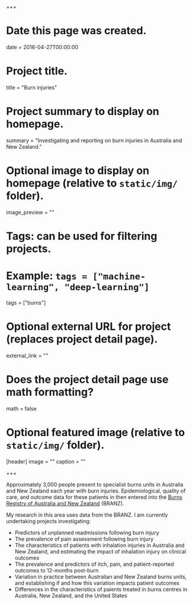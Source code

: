 +++
# Date this page was created.
date = 2016-04-27T00:00:00

# Project title.
title = "Burn injuries"

# Project summary to display on homepage.
summary = "Investigating and reporting on burn injuries in Australia and New Zealand."

# Optional image to display on homepage (relative to `static/img/` folder).
image_preview = ""

# Tags: can be used for filtering projects.
# Example: `tags = ["machine-learning", "deep-learning"]`
tags = ["burns"]

# Optional external URL for project (replaces project detail page).
external_link = ""

# Does the project detail page use math formatting?
math = false

# Optional featured image (relative to `static/img/` folder).
[header]
image = ""
caption = ""

+++

Approximately 3,000 people present to specialist burns units in Australia and New Zealand each year with burn injuries. Epidemiological, quality of care, and outcome data for these patients in then entered into the [Burns Registry of Australia and New Zealand](https://branz.org/) (BRANZ). 

My research in this area uses data from the BRANZ. I am currently undertaking projects investigating:

- Predictors of unplanned readmissions following burn injury
- The prevalence of pain assessment following burn injury 
- The characteristics of patients with inhalation injuries in Australia and New Zealand, and estimating the impact of inhalation injury on clinical outcomes
- The prevalence and predictors of itch, pain, and patient-reported outcomes to 12-months post-burn
- Variation in practice between Australian and New Zealand burns units, and establishing if and how this variation impacts patient outcomes
- Differences in the characteristics of paients treated in burns centres in Australia, New Zealand, and the United States